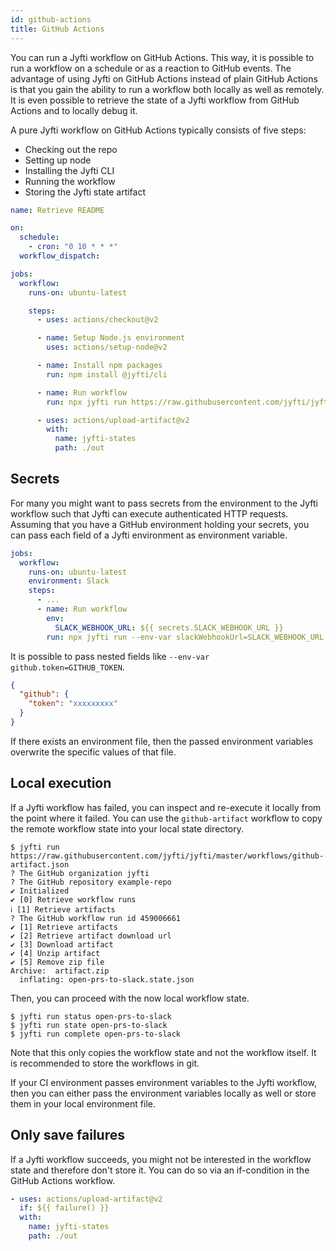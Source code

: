 ```yaml
---
id: github-actions
title: GitHub Actions
---
```


You can run a Jyfti workflow on GitHub Actions.
This way, it is possible to run a workflow on a schedule or as a reaction to GitHub events.
The advantage of using Jyfti on GitHub Actions instead of plain GitHub Actions is that you gain the ability to run a workflow both locally as well as remotely.
It is even possible to retrieve the state of a Jyfti workflow from GitHub Actions and to locally debug it.

A pure Jyfti workflow on GitHub Actions typically consists of five steps:

- Checking out the repo
- Setting up node
- Installing the Jyfti CLI
- Running the workflow
- Storing the Jyfti state artifact

```yaml
name: Retrieve README

on:
  schedule:
    - cron: "0 10 * * *"
  workflow_dispatch:

jobs:
  workflow:
    runs-on: ubuntu-latest

    steps:
      - uses: actions/checkout@v2

      - name: Setup Node.js environment
        uses: actions/setup-node@v2

      - name: Install npm packages
        run: npm install @jyfti/cli

      - name: Run workflow
        run: npx jyfti run https://raw.githubusercontent.com/jyfti/jyfti/master/workflows/retrieve-readme.json jyfti example-repo

      - uses: actions/upload-artifact@v2
        with:
          name: jyfti-states
          path: ./out
```

## Secrets

For many you might want to pass secrets from the environment to the Jyfti workflow such that Jyfti can execute authenticated HTTP requests.
Assuming that you have a GitHub environment holding your secrets, you can pass each field of a Jyfti environment as environment variable.

```yaml
jobs:
  workflow:
    runs-on: ubuntu-latest
    environment: Slack
    steps:
      - ...
      - name: Run workflow
        env:
          SLACK_WEBHOOK_URL: ${{ secrets.SLACK_WEBHOOK_URL }}
        run: npx jyfti run --env-var slackWebhookUrl=SLACK_WEBHOOK_URL https://raw.githubusercontent.com/jyfti/jyfti/master/workflows/open-prs-to-slack.json jyfti example-repo
```

It is possible to pass nested fields like `--env-var github.token=GITHUB_TOKEN`.

```json
{
  "github": {
    "token": "xxxxxxxxx"
  }
}
```

If there exists an environment file, then the passed environment variables overwrite the specific values of that file.

## Local execution

If a Jyfti workflow has failed, you can inspect and re-execute it locally from the point where it failed.
You can use the `github-artifact` workflow to copy the remote workflow state into your local state directory. 

```
$ jyfti run https://raw.githubusercontent.com/jyfti/jyfti/master/workflows/github-artifact.json
? The GitHub organization jyfti
? The GitHub repository example-repo
✔ Initialized
✔ [0] Retrieve workflow runs
ℹ [1] Retrieve artifacts
? The GitHub workflow run id 459006661
✔ [1] Retrieve artifacts
✔ [2] Retrieve artifact download url
✔ [3] Download artifact
✔ [4] Unzip artifact
✔ [5] Remove zip file
Archive:  artifact.zip
  inflating: open-prs-to-slack.state.json
```

Then, you can proceed with the now local workflow state.

```
$ jyfti run status open-prs-to-slack
$ jyfti run state open-prs-to-slack
$ jyfti run complete open-prs-to-slack
```

Note that this only copies the workflow state and not the workflow itself.
It is recommended to store the workflows in git.

If your CI environment passes environment variables to the Jyfti workflow, then you can either pass the environment variables locally as well or store them in your local environment file.

## Only save failures

If a Jyfti workflow succeeds, you might not be interested in the workflow state and therefore don't store it.
You can do so via an if-condition in the GitHub Actions workflow.

```yaml
- uses: actions/upload-artifact@v2
  if: ${{ failure() }}
  with:
    name: jyfti-states
    path: ./out
```
